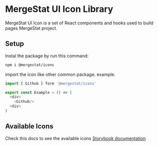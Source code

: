 # MergeStat UI Icon Library

MergeStat UI Icon is a set of React components and hooks used to build pages MergeStat project.

## Setup

Instal the package by run this command:

```sh
npm i @mergestat/icons
```

import the icon like other common package. example.

```js
import { Github } form '@mergestat/icons'

export const Example = () => (
  <div>
    <Github/>
  <div>
)
```

## Available Icons

Check this docs to see the available icons [Storybook documentation]()

